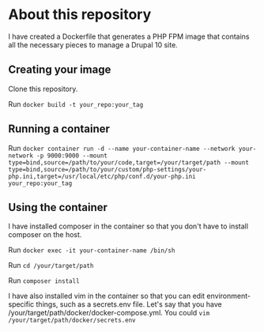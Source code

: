 # About this repository
I have created a Dockerfile that generates a PHP FPM image that contains all
the necessary pieces to manage a Drupal 10 site.

## Creating your image
Clone this repository.

Run `docker build -t your_repo:your_tag`

## Running a container
Run `docker container run -d --name your-container-name --network your-network -p 9000:9000 --mount type=bind,source=/path/to/your/code,target=/your/target/path --mount type=bind,source=/path/to/your/custom/php-settings/your-php.ini,target=/usr/local/etc/php/conf.d/your-php.ini your_repo:your_tag`

## Using the container
I have installed composer in the container so that you don't have to install composer on the host.

Run `docker exec -it your-container-name /bin/sh`

Run `cd /your/target/path`

Run `composer install`

I have also installed vim in the container so that you can edit
environment-specific things, such as a secrets.env file. Let's say that you
have /your/target/path/docker/docker-compose.yml. You could
`vim /your/target/path/docker/secrets.env`
